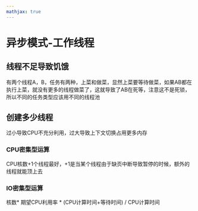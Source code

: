 ```yaml
---
mathjax: true
---
```


# 异步模式-工作线程
## 线程不足导致饥饿
 有两个线程A，B，任务有两种，上菜和做菜，显然上菜要等待做菜，如果AB都在执行上菜，就没有更多的线程做菜了，这就导致了AB在死等，注意这不是死锁，
 所以不同的任务类型应该用不同的线程池

<!--more-->

## 创建多少线程
 过小导致CPU不充分利用，过大导致上下文切换占用更多内存
### CPU密集型运算
 CPU核数+1个线程最好，+1是当某个线程由于缺页中断导致暂停的时候，额外的线程就能顶上去
### IO密集型运算
 核数* 期望CPU利用率 * (CPU计算时间+等待时间) / CPU计算时间

